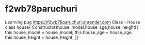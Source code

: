 # f2wb78paruchuri
Learning pug
https://f2wb78paruchuri.onrender.com
Class - House
<br>
class house{ Constructor(house_model,house_age,house_height){ this.house_model = house_model; this.house_age = house_age; this.house_height = house_height; }}

